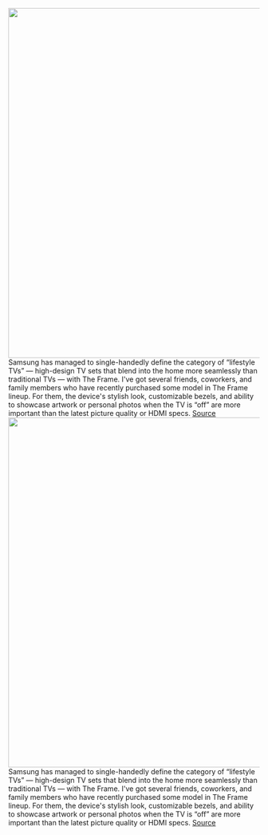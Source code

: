 <img src='https://cdn.vox-cdn.com/thumbor/r2tvfTOInyIhDynOmZrFyQEZgxM=/0x0:2040x1373/1200x800/filters:focal(857x524:1183x850)/cdn.vox-cdn.com/uploads/chorus_image/image/70340517/SamsungFrame2022.0.jpg' width='700px' /><br/>
Samsung has managed to single-handedly define the category of “lifestyle TVs” — high-design TV sets that blend into the home more seamlessly than traditional TVs — with The Frame. I've got several friends, coworkers, and family members who have recently purchased some model in The Frame lineup. For them, the device's stylish look, customizable bezels, and ability to showcase artwork or personal photos when the TV is “off” are more important than the latest picture quality or HDMI specs.
<a href='https://www.theverge.com/2022/1/2/22858577/samsung-frame-2022-tv-matte-antireflective-screen'> Source <a/><img src='https://cdn.vox-cdn.com/thumbor/r2tvfTOInyIhDynOmZrFyQEZgxM=/0x0:2040x1373/1200x800/filters:focal(857x524:1183x850)/cdn.vox-cdn.com/uploads/chorus_image/image/70340517/SamsungFrame2022.0.jpg' width='700px' /><br/>
Samsung has managed to single-handedly define the category of “lifestyle TVs” — high-design TV sets that blend into the home more seamlessly than traditional TVs — with The Frame. I've got several friends, coworkers, and family members who have recently purchased some model in The Frame lineup. For them, the device's stylish look, customizable bezels, and ability to showcase artwork or personal photos when the TV is “off” are more important than the latest picture quality or HDMI specs.
<a href='https://www.theverge.com/2022/1/2/22858577/samsung-frame-2022-tv-matte-antireflective-screen'> Source <a/>